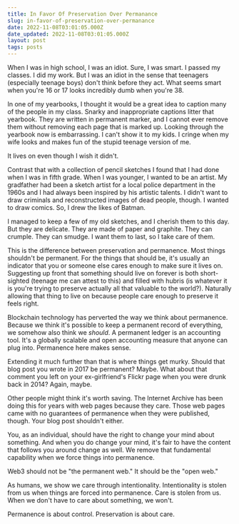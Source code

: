 ```yaml
---
title: In Favor Of Preservation Over Permanance
slug: in-favor-of-preservation-over-permanance
date: 2022-11-08T03:01:05.000Z
date_updated: 2022-11-08T03:01:05.000Z
layout: post
tags: posts
---
```


When I was in high school, I was an idiot. Sure, I was smart. I passed my classes. I did my work. But I was an idiot in the sense that teenagers (especially teenage boys) don't think before they act. What seems smart when you're 16 or 17 looks incredibly dumb when you're 38. 

In one of my yearbooks, I thought it would be a great idea to caption many of the people in my class. Snarky and inappropriate captions litter that yearbook. They are written in permanent marker, and I cannot ever remove them without removing each page that is marked up. Looking through the yearbook now is embarrassing. I can't show it to my kids. I cringe when my wife looks and makes fun of the stupid teenage version of me. 

It lives on even though I wish it didn't. 

Contrast that with a collection of pencil sketches I found that I had done when I was in fifth grade. When I was younger, I wanted to be an artist. My gradfather had been a sketch artist for a local police department in the 1960s and I had always been inspired by his artistic talents. I didn't want to draw criminals and reconstructed images of dead people, though. I wanted to draw comics. So, I drew the likes of Batman. 

I managed to keep a few of my old sketches, and I cherish them to this day. But they are delicate. They are made of paper and graphite. They can crumple. They can smudge. I want them to last, so I take care of them. 

This is the difference between preservation and permanence. Most things shouldn't be permanent. For the things that should be, it's usually an indicator that you or someone else cares enough to make sure it lives on. Suggesting up front that something should live on forever is both short-sighted (teenage me can attest to this) and filled with hubris (is whatever it is you're trying to preserve actually all that valuable to the world?). Naturally allowing that thing to live on because people care enough to preserve it feels right. 

Blockchain technology has perverted the way we think about permanence. Because we think it's possible to keep a permanent record of everything, we somehow also think we *should*. A permanent ledger is an accounting tool. It's a globally scalable and open accounting measure that anyone can plug into. Permanence here makes sense. 

Extending it much further than that is where things get murky. Should that blog post you wrote in 2017 be permanent? Maybe. What about that comment you left on your ex-girlfriend's Flickr page when you were drunk back in 2014? Again, maybe. 

Other people might think it's worth saving. The Internet Archive has been doing this for years with web pages because they care. Those web pages came with no guarantees of permanence when they were published, though. Your blog post shouldn't either. 

You, as an individual, should have the right to change your mind about something. And when you do change your mind, it's fair to have the content that follows you around change as well. We remove that fundamental capability when we force things into permanence. 

Web3 should not be "the permanent web." It should be the "open web." 

As humans, we show we care through intentionality. Intentionality is stolen from us when things are forced into permanence. Care is stolen from us. When we don't have to care about something, we won't. 

Permanence is about control. Preservation is about care. 
